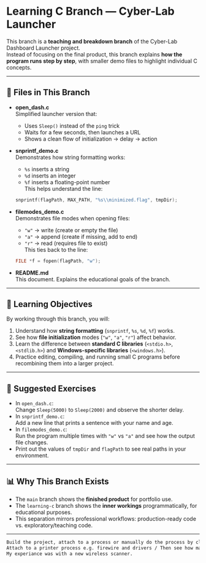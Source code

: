 # Learning C Branch — Cyber-Lab Launcher

This branch is a **teaching and breakdown branch** of the Cyber-Lab Dashboard Launcher project.  
Instead of focusing on the final product, this branch explains **how the program runs step by step**, with smaller demo files to highlight individual C concepts.

---

## 📂 Files in This Branch

- **open_dash.c**  
  Simplified launcher version that:
  - Uses `Sleep()` instead of the `ping` trick
  - Waits for a few seconds, then launches a URL
  - Shows a clean flow of initialization → delay → action

- **snprintf_demo.c**  
  Demonstrates how string formatting works:
  - `%s` inserts a string
  - `%d` inserts an integer
  - `%f` inserts a floating-point number  
  This helps understand the line:
  ```c
  snprintf(flagPath, MAX_PATH, "%s\\minimized.flag", tmpDir);
  ```

- **filemodes_demo.c**  
  Demonstrates file modes when opening files:
  - `"w"` → write (create or empty the file)
  - `"a"` → append (create if missing, add to end)
  - `"r"` → read (requires file to exist)  
  This ties back to the line:
  ```c
  FILE *f = fopen(flagPath, "w");
  ```

- **README.md**  
  This document. Explains the educational goals of the branch.

---

## 🧩 Learning Objectives

By working through this branch, you will:

1. Understand how **string formatting** (`snprintf`, `%s`, `%d`, `%f`) works.
2. See how **file initialization** modes (`"w"`, `"a"`, `"r"`) affect behavior.
3. Learn the difference between **standard C libraries** (`<stdio.h>`, `<stdlib.h>`) and **Windows-specific libraries** (`<windows.h>`).
4. Practice editing, compiling, and running small C programs before recombining them into a larger project.

---

## 📝 Suggested Exercises

- In `open_dash.c`:  
  Change `Sleep(5000)` to `Sleep(2000)` and observe the shorter delay.
- In `snprintf_demo.c`:  
  Add a new line that prints a sentence with your name and age.
- In `filemodes_demo.c`:  
  Run the program multiple times with `"w"` vs `"a"` and see how the output file changes.
- Print out the values of `tmpDir` and `flagPath` to see real paths in your environment.

---

## 📊 Why This Branch Exists

- The `main` branch shows the **finished product** for portfolio use.  
- The `learning-c` branch shows the **inner workings** programmatically, for educational purposes.  
- This separation mirrors professional workflows: production-ready code vs. exploratory/teaching code.

---

```bash
Build the project, attach to a process or manually do the process by clicking it e.g. Open your favorite site or portal
Attach to a printer process e.g. firewire and drivers / Then see how many times it is launched when logging in and out on different subnets and time.
My experiance was with a new wireless scanner.
```
